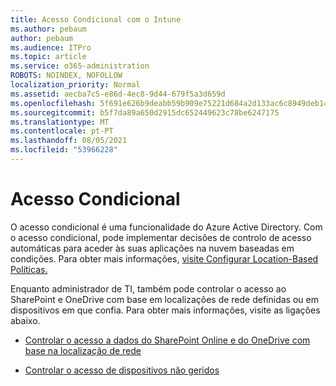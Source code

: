 ```yaml
---
title: Acesso Condicional com o Intune
ms.author: pebaum
author: pebaum
ms.audience: ITPro
ms.topic: article
ms.service: o365-administration
ROBOTS: NOINDEX, NOFOLLOW
localization_priority: Normal
ms.assetid: aecba7c5-e86d-4ec8-9d44-679f5a3d659d
ms.openlocfilehash: 5f691e626b9deabb59b909e75221d684a2d133ac6c8949deb148b5646c0d117c
ms.sourcegitcommit: b5f7da89a650d2915dc652449623c78be6247175
ms.translationtype: MT
ms.contentlocale: pt-PT
ms.lasthandoff: 08/05/2021
ms.locfileid: "53966228"
---
```

# <a name="conditional-access"></a>Acesso Condicional

O acesso condicional é uma funcionalidade do Azure Active Directory. Com o acesso condicional, pode implementar decisões de controlo de acesso automáticas para aceder às suas aplicações na nuvem baseadas em condições. Para obter mais informações, [visite Configurar Location-Based Políticas.](https://docs.microsoft.com/azure/active-directory/conditional-access/overview)

Enquanto administrador de TI, também pode controlar o acesso ao SharePoint e OneDrive com base em localizações de rede definidas ou em dispositivos em que confia. Para obter mais informações, visite as ligações abaixo.

- [Controlar o acesso a dados do SharePoint Online e do OneDrive com base na localização de rede](https://docs.microsoft.com/sharepoint/control-access-based-on-network-location)

- [Controlar o acesso de dispositivos não geridos](https://docs.microsoft.com/sharepoint/control-access-from-unmanaged-devices)

